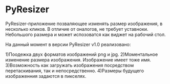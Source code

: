 # PyResizer

PyResizer-приложение позваляющее изменять размер изображения, в несколько кликов.
В отличие от оналогов, не требует уставноки. Небольшого размера и может испозоватся как виджет на рабочий стол. 

На данный момент в версии PyResizer v1.0 реализовано:

1)Поодежка двух форматов изображений png и jpg.
2)Моментальное изменение размера изображения. Изображение имеет тоже имя.
3)Возможность как загружать изображения посредством перетаскивания, так и непосредственно.
4)Размеры будущего изображенния задаются в пикселях.
